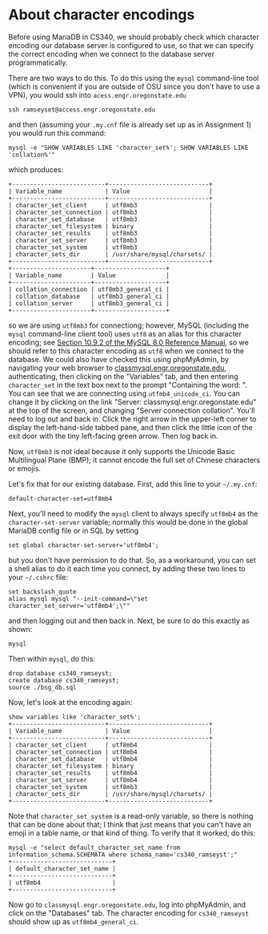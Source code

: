 # About character encodings

Before using MariaDB in CS340, we should probably check which character encoding
our database server is configured to use, so that we can specify the correct
encoding when we connect to the database server programmatically.

There are two ways to do this. To do this using the `mysql` command-line
tool (which is convenient if you are outside of OSU since you don't have
to use a VPN), you would ssh into `acess.engr.oregonstate.edu`
```
ssh ramseyset@access.engr.oregonstate.edu
```
and then (assuming your `.my.cnf` file is already set up as in Assignment&nbsp;1) 
you would run this command:
```
mysql -e "SHOW VARIABLES LIKE 'character_set%'; SHOW VARIABLES LIKE 'collation%'"
```
which produces:
```
+--------------------------+----------------------------+
| Variable_name            | Value                      |
+--------------------------+----------------------------+
| character_set_client     | utf8mb3                    |
| character_set_connection | utf8mb3                    |
| character_set_database   | utf8mb3                    |
| character_set_filesystem | binary                     |
| character_set_results    | utf8mb3                    |
| character_set_server     | utf8mb3                    |
| character_set_system     | utf8mb3                    |
| character_sets_dir       | /usr/share/mysql/charsets/ |
+--------------------------+----------------------------+
+----------------------+--------------------+
| Variable_name        | Value              |
+----------------------+--------------------+
| collation_connection | utf8mb3_general_ci |
| collation_database   | utf8mb3_general_ci |
| collation_server     | utf8mb3_general_ci |
+----------------------+--------------------+
```
so we are using `utf8mb3` for connectiong; however, MySQL (including the `mysql`
command-line client tool) uses `utf8` as an alias for this character encoding;
see
[Section 10.9.2 of the MySQL 8.0 Reference Manual](https://dev.mysql.com/doc/refman/8.0/en/charset-unicode-utf8mb3.html),
so we should refer to this character encoding as `utf8` when we connect to the
database.  We could also have checked this using phpMyAdmin, by navigating your
web browser to
[classmysql.engr.oregonstate.edu](https://classmysql.engr.oregonstate.edu),
authenticating, then clicking on the "Variables" tab, and then entering
`character_set` in the text box next to the prompt "Containing the word: ".  You
can see that we are connecting using `utfmb4_unicode_ci`. You can change it by
clicking on the link "Server: classmysql.engr.oregonstate.edu" at the top of the
screen, and changing "Server connection collation".  You'll need to log out and
back in. Click the right arrow in the upper-left corner to display the
left-hand-side tabbed pane, and then click the little icon of the exit door with
the tiny left-facing green arrow. Then log back in.

Now, `utf8mb3` is not ideal because it only supports the Unicode Basic Multilingual
Plane (BMP); it cannot encode the full set of Chinese characters or emojis.

Let's fix that for our existing database. First, add this line to your `~/.my.cnf`:
```
default-character-set=utf8mb4
```
Next, you'll need to modify the `mysql` client to always specify 
`utf8mb4` as the `character-set-server` variable; normally this would
be done in the global MariaDB config file or in SQL by setting
```
set global character-set-server='utf8mb4';
```
but you don't have permission to do that. So, as a workaround, you can set 
a shell alias to do it each time you connect, by adding these two lines
to your `~/.cshrc` file:
```
set backslash_quote
alias mysql mysql "--init-command=\"set character_set_server='utf8mb4';\""
```
and then logging out and then back in. Next, be sure to do this exactly as shown:
```
mysql
```
Then within `mysql`, do this:
```
drop database cs340_ramseyst;
create database cs340_ramseyst;
source ./bsg_db.sql
```
Now, let's look at the encoding again:
```
show variables like 'character_set%';
+--------------------------+----------------------------+
| Variable_name            | Value                      |
+--------------------------+----------------------------+
| character_set_client     | utf8mb4                    |
| character_set_connection | utf8mb4                    |
| character_set_database   | utf8mb4                    |
| character_set_filesystem | binary                     |
| character_set_results    | utf8mb4                    |
| character_set_server     | utf8mb4                    |
| character_set_system     | utf8mb3                    |
| character_sets_dir       | /usr/share/mysql/charsets/ |
+--------------------------+----------------------------+
```
Note that `character_set_system` is a read-only variable, so there is 
nothing that can be done about that; I think that just means that
you can't have an emoji in a table name, or that kind of thing.
To verify that it worked, do this:
```
mysql -e "select default_character_set_name from information_schema.SCHEMATA where schema_name='cs340_ramseyst';"
+----------------------------+
| default_character_set_name |
+----------------------------+
| utf8mb4                    |
+----------------------------+
```
Now go to `classmysql.engr.oregonstate.edu`, log into phpMyAdmin,
and click on the "Databases" tab. The character 
encoding for `cs340_ramseyst` should show up as `utf8mb4_general_ci`.
